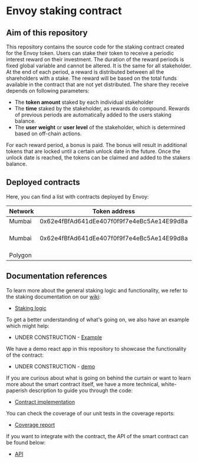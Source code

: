 # Envoy staking contract

## Aim of this repository

This repository contains the source code for the staking contract created for the Envoy token. Users can stake their token to receive a periodic interest reward on their investment. The duration of the reward periods is fixed global variable and cannot be altered. It is the same for all stakeholder. At the end of each period, a reward is distributed between all the shareholders with a stake. The reward will be based on the total funds available in the contract that are not yet distributed. The share they receive depends on following parameters:

* The **token amount** staked by each individual stakeholder
* The **time** staked by the stakeholder, as rewards do compound. Rewards of previous periods are automatically added to the users staking balance.
* The **user weight** or **user level** of the stakeholder, which is determined based on off-chain actions.

For each reward period, a bonus is paid. The bonus will result in additional tokens that are locked until a certain unlock date in the future. Once the unlock date is reached, the tokens can be claimed and added to the stakers balance.

## Deployed contracts

Here, you can find a list with contracts deployed by Envoy:

| Network | Token address | Staking address | Date | Version |
|-|-|-|-|-|
| Mumbai | 0x62e4fBfAd641dEe407f0f9f7e4eBc5Ae14E99d8a | 0xe4F9EB1C469873F33B0c90E387e5ac0D8b7Cc0BB | 11/01/2022 | 0.0.1 |
| Mumbai | 0x62e4fBfAd641dEe407f0f9f7e4eBc5Ae14E99d8a | 0x7EA43F7a9f33CF7F7F041a0E9959B03182C58C5B | 23/01/2022 | 0.0.2 - Variable rewards |
| Polygon | | |

## Documentation references

To learn more about the general staking logic and functionality, we refer to the staking documentation on our [wiki](wiki):

* [Staking logic][stakinglogic]

To get a better understanding of what's going on, we also have an example which might help:

* UNDER CONSTRUCTION - [Example][example]

We have a demo react app in this repository to showcase the functionality of the contract:

* UNDER CONSTRUCTION - [demo][demo]
  
If you are curious about what is going on behind the curtain or want to learn more about the smart contract itself, we have a more technical, white-paperish description to guide you through the code:

* [Contract implementation][contractlogic]

You can check the coverage of our unit tests in the coverage reports:

* [Coverage report][coverage]

If you want to integrate with the contract, the API of the smart contract can be found below:

* [API][api]

[wiki]: https://github.com/envoynetwork/staking-contract-v2/wiki/home
[api]: https://github.com/envoynetwork/staking-contract-v2/wiki/API
[contractlogic]: https://github.com/envoynetwork/staking-contract-v2/wiki/contract-implementation
[example]: https://github.com/envoynetwork/staking-contract-v2/wiki/Example
[stakinglogic]: https://github.com/envoynetwork/staking-contract-v2/wiki/Staking-Logic
[demo]: https://github.com/envoynetwork/staking-contract-v2/wiki/Demo
[coverage]: https://htmlpreview.github.io/?https://github.com/envoynetwork/staking-contract-v2/blob/master/docs/test_coverage/index.html